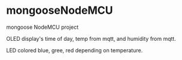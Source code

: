 # mongooseNodeMCU
mongoose NodeMCU project

OLED display's time of day, temp from mqtt, and humidity from mqtt.

LED colored blue, gree, red depending on temperature.


